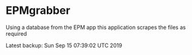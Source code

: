 # EPMgrabber
Using a database from the EPM app this application scrapes the files as required


Latest backup: Sun Sep 15 07:39:02 UTC 2019
